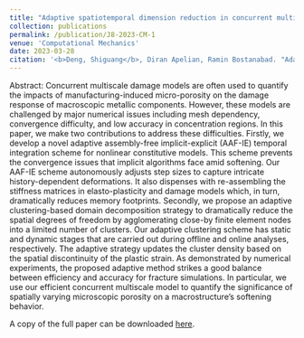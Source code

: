 ```yaml
---
title: "Adaptive spatiotemporal dimension reduction in concurrent multiscale damage analysis"
collection: publications
permalink: /publication/J8-2023-CM-1
venue: 'Computational Mechanics'
date: 2023-03-28
citation: '<b>Deng, Shiguang</b>, Diran Apelian, Ramin Bostanabad. "Adaptive spatiotemporal dimension reduction in concurrent multiscale damage analysis." <i>Computational Mechanics/i> (2023) 10.1007/s00466-023-02299-7: 1-33.' 
---
```

Abstract: Concurrent multiscale damage models are often used to quantify the impacts of manufacturing-induced micro-porosity on the damage response of macroscopic metallic components. However, these models are challenged by major numerical issues including mesh dependency, convergence difficulty, and low accuracy in concentration regions. In this paper, we make two contributions to address these difficulties. Firstly, we develop a novel adaptive assembly-free implicit-explicit (AAF-IE) temporal integration scheme for nonlinear constitutive models. This scheme prevents the convergence issues that implicit algorithms face amid softening. Our AAF-IE scheme autonomously adjusts step sizes to capture intricate history-dependent deformations. It also dispenses with re-assembling the stiffness matrices in elasto-plasticity and damage models which, in turn, dramatically reduces memory footprints. Secondly, we propose an adaptive clustering-based domain decomposition strategy to dramatically reduce the spatial degrees of freedom by agglomerating close-by finite element nodes into a limited number of clusters. Our adaptive clustering scheme has static and dynamic stages that are carried out during offline and online analyses, respectively. The adaptive strategy updates the cluster density based on the spatial discontinuity of the plastic strain. As demonstrated by numerical experiments, the proposed adaptive method strikes a good balance between efficiency and accuracy for fracture simulations. In particular, we use our efficient concurrent multiscale model to quantify the significance of spatially varying microscopic porosity on a macrostructure’s softening behavior. 

A copy of the full paper can be downloaded [here](/files/J8-2023-CM-1.pdf).